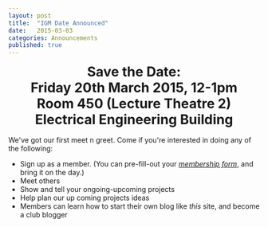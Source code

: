 ```yaml
---
layout: post
title:  "IGM Date Announced"
date:   2015-03-03
categories: Announcements
published: true
---
```

<div align="center">
<span class="click-here"> <span style="font-size:20pt"><span style="font-weight: bold">Save the Date: </span><br> <b>Friday 20th March 2015, 12-1pm<br>Room 450 (Lecture Theatre 2)<br>Electrical Engineering Building<br></b> </span></span>
</div>

<br>
We've got our first meet n greet. Come if you're interested in doing any of the following:

* Sign up as a member. (You can pre-fill-out your *[membership form](/docs/membership-form.pdf)*, and bring it on the day.)
* Meet others
* Show and tell your ongoing-upcoming projects
* Help plan our up coming projects ideas
* Members can learn how to start their own blog like *this* site, and become a club blogger 